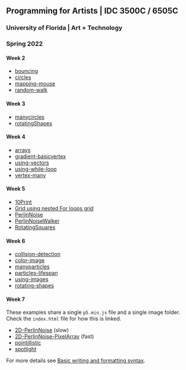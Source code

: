 ## Programming for Artists | IDC 3500C / 6505C

### University of Florida | Art + Technology
### Spring 2022


#### Week 2
- [bouncing](https://jeremymuller-ufl.github.io/Programming-for-Artists/Week2/bouncing)
- [circles](https://jeremymuller-ufl.github.io/Programming-for-Artists/Week2/circles)
- [mapping-mouse](https://jeremymuller-ufl.github.io/Programming-for-Artists/Week2/mapping-mouse)
- [random-walk](https://jeremymuller-ufl.github.io/Programming-for-Artists/Week2/random-walk)

#### Week 3
- [manycircles](https://jeremymuller-ufl.github.io/Programming-for-Artists/Week3/manycircles)
- [rotatingShapes](https://jeremymuller-ufl.github.io/Programming-for-Artists/Week3/rotatingShapes)

#### Week 4
- [arrays](https://jeremymuller-ufl.github.io/Programming-for-Artists/Week4/arrays)
- [gradient-basicvertex](https://jeremymuller-ufl.github.io/Programming-for-Artists/Week4/gradient-basicvertex)
- [using-vectors](https://jeremymuller-ufl.github.io/Programming-for-Artists/Week4/using-vectors)
- [using-while-loop](https://jeremymuller-ufl.github.io/Programming-for-Artists/Week4/using-while-loop)
- [vertex-many](https://jeremymuller-ufl.github.io/Programming-for-Artists/Week4/vertex-many)

#### Week 5
- [10Print](https://jeremymuller-ufl.github.io/Programming-for-Artists/Week5/10Print)
- [Grid using nested For loops grid](https://jeremymuller-ufl.github.io/Programming-for-Artists/Week5/grid-nestedforloops)
- [PerlinNoise](https://jeremymuller-ufl.github.io/Programming-for-Artists/Week5/PerlinNoise)
- [PerlinNoiseWalker](https://jeremymuller-ufl.github.io/Programming-for-Artists/Week5/PerlinNoiseWalker)
- [RotatingSquares](https://jeremymuller-ufl.github.io/Programming-for-Artists/Week5/RotatingSquares)

#### Week 6
- [collision-detection](https://jeremymuller-ufl.github.io/Programming-for-Artists/Week6/collision-detection)
- [color-image](https://jeremymuller-ufl.github.io/Programming-for-Artists/Week6/color-image)
- [manyparticles](https://jeremymuller-ufl.github.io/Programming-for-Artists/Week6/manyparticles)
- [particles-lifespan](https://jeremymuller-ufl.github.io/Programming-for-Artists/Week6/particles-lifespan)
- [using-images](https://jeremymuller-ufl.github.io/Programming-for-Artists/Week6/using-images)
- [rotating-shapes](https://jeremymuller-ufl.github.io/Programming-for-Artists/Week6/rotating-shapes)

#### Week 7
These examples share a single `p5.min.js` file and a single image folder. Check the `index.html` file for how this is linked.
- [2D-PerlinNoise](https://jeremymuller-ufl.github.io/Programming-for-Artists/Week7/2D-PerlinNoise) (slow)
- [2D-PerlinNoise-PixelArray](https://jeremymuller-ufl.github.io/Programming-for-Artists/Week7/2D-PerlinNoise-PixelArray) (fast)
- [pointillistic](https://jeremymuller-ufl.github.io/Programming-for-Artists/Week7/pointillistic)
- [spotlight](https://jeremymuller-ufl.github.io/Programming-for-Artists/Week7/spotlight)



For more details see [Basic writing and formatting syntax](https://docs.github.com/en/github/writing-on-github/getting-started-with-writing-and-formatting-on-github/basic-writing-and-formatting-syntax).
